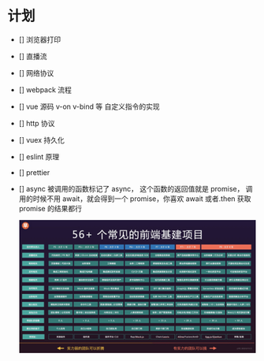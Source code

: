 # 计划

- [] 浏览器打印
- [] 直播流
- [] 网络协议
- [] webpack 流程
- [] vue 源码 v-on v-bind 等 自定义指令的实现
- [] http 协议
- [] vuex 持久化
- [] eslint 原理
- [] prettier
- [] async 被调用的函数标记了 async， 这个函数的返回值就是 promise， 调用的时候不用 await，就会得到一个 promise，你喜欢 await 或者.then 获取 promise 的结果都行

  ![](images/20221021091812.png)
